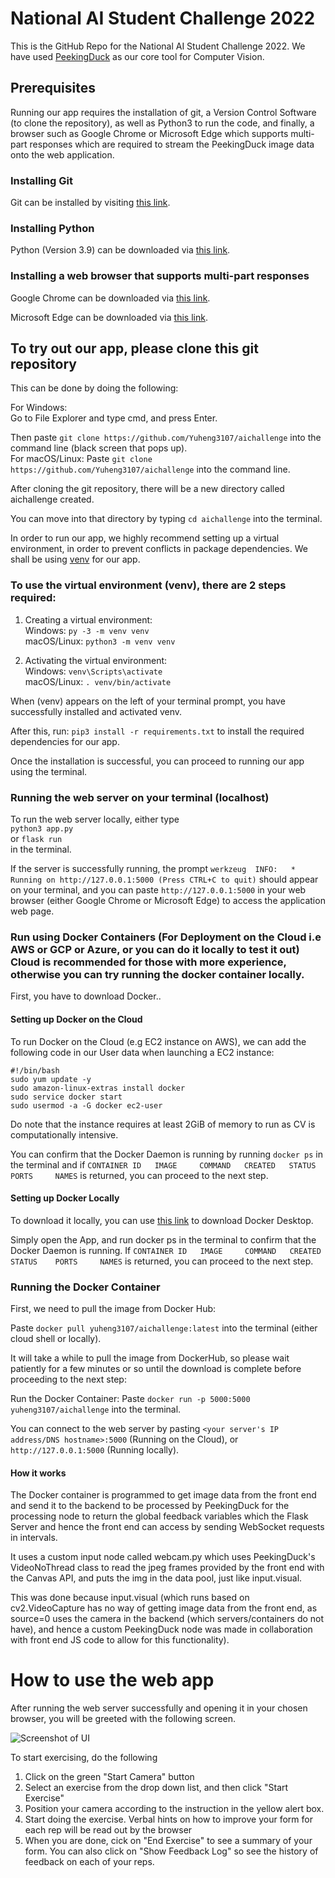 # National AI Student Challenge 2022
This is the GitHub Repo for the National AI Student Challenge 2022. We have used [PeekingDuck](https://github.com/aisingapore/PeekingDuck) as our core tool for Computer Vision.

## Prerequisites
Running our app requires the installation of git, a Version Control Software (to clone the repository), as well as Python3 to run the code, and finally, a browser such as Google Chrome or Microsoft Edge which supports multi-part responses which are required to stream the PeekingDuck image data onto the web application.

### Installing Git  
Git can be installed by visiting [this link](https://git-scm.com/downloads).

### Installing Python
Python (Version 3.9) can be downloaded via [this link](https://www.python.org/downloads/).

### Installing a web browser that supports multi-part responses
Google Chrome can be downloaded via [this link](https://www.google.com/intl/en_sg/chrome/).

Microsoft Edge can be downloaded via [this link](https://www.microsoft.com/en-us/edge).

## To try out our app, please clone this git repository

This can be done by doing the following:

For Windows:  
Go to File Explorer and type cmd, and press Enter.  

Then paste ```git clone https://github.com/Yuheng3107/aichallenge``` into the command line (black screen that pops up).   
For macOS/Linux: Paste ```git clone https://github.com/Yuheng3107/aichallenge``` into the command line.

After cloning the git repository, there will be a new directory
called aichallenge created. 

You can move into that directory by typing ```cd aichallenge``` into the terminal.

In order to run our app, we highly recommend setting up a virtual environment, in order to prevent conflicts in package dependencies. We shall be using [venv](https://docs.python.org/3/library/venv.html) for our app.

### To use the virtual environment (venv), there are 2 steps required:

1. Creating a virtual environment:  
Windows: ```py -3 -m venv venv```  
macOS/Linux: ```python3 -m venv venv```

2. Activating the virtual environment:  
Windows: ```venv\Scripts\activate```  
macOS/Linux: ```. venv/bin/activate```

When (venv) appears on the left of your terminal prompt, you have successfully installed and activated venv.

After this, run:
```pip3 install -r requirements.txt```
 to install the required dependencies for our app.  

Once the installation is successful, you can proceed to running our app using the terminal.

### Running the web server on your terminal (localhost)
To run the web server locally, either type  
```python3 app.py```  
or
```flask run```  
in the terminal.

If the server is successfully running, the prompt
```werkzeug  INFO:   * Running on http://127.0.0.1:5000 (Press CTRL+C to quit)``` should appear on your terminal, and you can paste ```http://127.0.0.1:5000``` in your web browser (either Google Chrome or Microsoft Edge) to access the application web page.

### Run using Docker Containers (For Deployment on the Cloud i.e AWS or GCP or Azure, or you can do it locally to test it out) Cloud is recommended for those with more experience, otherwise you can try running the docker container locally.

First, you have to download Docker..

#### Setting up Docker on the Cloud
To run Docker on the Cloud (e.g EC2 instance on AWS), we can add the following code in our User data when launching a EC2 instance:
```
#!/bin/bash
sudo yum update -y
sudo amazon-linux-extras install docker
sudo service docker start
sudo usermod -a -G docker ec2-user
```

Do note that the instance requires at least 2GiB of memory to run as CV is computationally intensive.

You can confirm that the Docker Daemon is running by running ```docker ps``` in the terminal and if ```CONTAINER ID   IMAGE     COMMAND   CREATED   STATUS    PORTS     NAMES``` is returned, you can proceed to the next step.

#### Setting up Docker Locally
To download it locally, you can use [this link](https://www.docker.com/products/docker-desktop/) to download Docker Desktop.

Simply open the App, and run docker ps in the terminal to confirm that the Docker Daemon is running. If ```CONTAINER ID   IMAGE     COMMAND   CREATED   STATUS    PORTS     NAMES``` is returned, you can proceed to the next step.

### Running the Docker Container
First, we need to pull the image from Docker Hub:

Paste ```docker pull yuheng3107/aichallenge:latest``` into the terminal (either cloud shell or locally).

It will take a while to pull the image from DockerHub, so please wait patiently for a few minutes or so until the download is complete before proceeding to the next step:

Run the Docker Container:
Paste ```docker run -p 5000:5000 yuheng3107/aichallenge``` into the terminal.

You can connect to the web server by pasting ```<your server's IP address/DNS hostname>:5000``` (Running on the Cloud), or ```http://127.0.0.1:5000``` (Running locally).

#### How it works
The Docker container is programmed to get image data from the front end and send it to the backend to be processed by PeekingDuck for the processing node to return the global feedback variables which the Flask Server and hence the front end can access by sending WebSocket requests in intervals.

It uses a custom input node called webcam.py which uses PeekingDuck's VideoNoThread class to read the jpeg frames provided by the front end with the Canvas API, and puts the img in the data pool, just like input.visual.

This was done because input.visual (which runs based on cv2.VideoCapture has no way of getting image data from the front end, as source=0 uses the camera in the backend (which servers/containers do not have), and hence a custom PeekingDuck node was made in collaboration with front end JS code to allow for this functionality).

# How to use the web app

After running the web server successfully and opening it in your chosen browser, you will be greeted with the following screen.

![Screenshot of UI](https://i.imgur.com/7Pu5RtJ.png "Web App UI")

To start exercising, do the following
1. Click on the green "Start Camera" button
2. Select an exercise from the drop down list, and then click "Start Exercise"
3. Position your camera according to the instruction in the yellow alert box.
4. Start doing the exercise. Verbal hints on how to improve your form for each rep will be read out by the browser
5. When you are done, cick on "End Exercise" to see a summary of your form. You can also click on "Show Feedback Log" so see the history of feedback on each of your reps.


